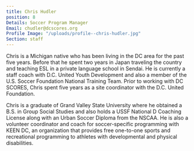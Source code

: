 ```yaml
---
title: Chris Hudler
position: 8
Details: Soccer Program Manager
Email: chudler@dcscores.org
Profile Image: "/uploads/profile--chris-hudler.jpg"
Section: staff
---
```


Chris is a Michigan native who has been living in the DC area for the past five years. Before that he spent two years in Japan traveling the country and teaching ESL in a private language school in Sendai. He is currently a staff coach with D.C. United Youth Development and also a member of the U.S. Soccer Foundation National Training Team. Prior to working with DC SCORES, Chris spent five years as a site coordinator with the D.C. United Foundation.

Chris is a graduate of Grand Valley State University where he obtained a B.S. in Group Social Studies and also holds a USSF National D Coaching License along with an Urban Soccer Diploma from the NSCAA. He is also a volunteer coordinator and coach for soccer-specific programming with KEEN DC, an organization that provides free one-to-one sports and recreational programming to athletes with developmental and physical disabilities.